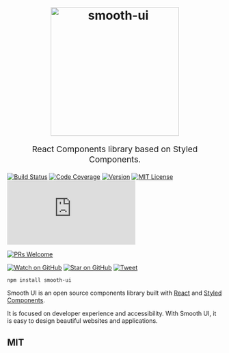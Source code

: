 <h1 align="center">
  <img src="https://user-images.githubusercontent.com/266302/27487896-6a8cc4fa-5835-11e7-8061-b481ad72a065.png" alt="smooth-ui" title="smooth-ui" width="300">
</h1>
<p align="center" style="font-size: 1.2rem;">React Components library based on Styled Components.</p>

[![Build Status][build-badge]][build]
[![Code Coverage][coverage-badge]][coverage]
[![Version][version-badge]][package]
[![MIT License][license-badge]][license]
[![Small size][size-badge]][build-min]

[![PRs Welcome][prs-badge]][prs]

[![Watch on GitHub][github-watch-badge]][github-watch]
[![Star on GitHub][github-star-badge]][github-star]
[![Tweet][twitter-badge]][twitter]

```sh
npm install smooth-ui
```

Smooth UI is an open source components library built with [React](https://reactjs.org/) and [Styled Components](https://www.styled-components.com).

It is focused on developer experience and accessibility. With Smooth UI, it is easy to design beautiful websites and applications.

## MIT

[build-badge]: https://img.shields.io/travis/smooth-code/smooth-ui.svg?style=flat-square
[build]: https://travis-ci.org/smooth-code/smooth-ui
[coverage-badge]: https://img.shields.io/codecov/c/github/smooth-code/smooth-ui.svg?style=flat-square
[coverage]: https://codecov.io/github/smooth-code/smooth-ui
[version-badge]: https://img.shields.io/npm/v/smooth-ui.svg?style=flat-square
[package]: https://www.npmjs.com/package/smooth-ui
[license-badge]: https://img.shields.io/npm/l/smooth-ui.svg?style=flat-square
[license]: https://github.com/smooth-code/smooth-ui/blob/master/LICENSE
[prs-badge]: https://img.shields.io/badge/PRs-welcome-brightgreen.svg?style=flat-square
[prs]: http://makeapullrequest.com
[github-watch-badge]: https://img.shields.io/github/watchers/smooth-code/smooth-ui.svg?style=social
[github-watch]: https://github.com/smooth-code/smooth-ui/watchers
[github-star-badge]: https://img.shields.io/github/stars/smooth-code/smooth-ui.svg?style=social
[github-star]: https://github.com/smooth-code/smooth-ui/stargazers
[twitter]: https://twitter.com/intent/tweet?text=Check%20out%20Smooth%20UI!%20https://github.com/smooth-code/smooth-ui%20%F0%9F%91%8D
[twitter-badge]: https://img.shields.io/twitter/url/https/github.com/smooth-code/smooth-ui.svg?style=social
[size-badge]: http://img.badgesize.io/https://unpkg.com/smooth-ui/dist/smooth-ui.min.js?compression=gzip&style=flat-square
[build-min]: https://unpkg.com/smooth-ui/dist/smooth-ui.min.js
